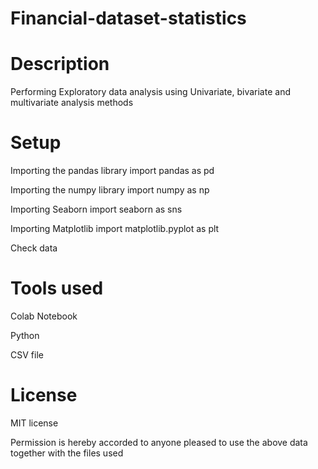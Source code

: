 # Financial-dataset-statistics

# Description #

Performing Exploratory data analysis using Univariate, bivariate and multivariate analysis methods

# Setup #

Importing the pandas library
import pandas as pd 

Importing the numpy library
import numpy as np 

Importing Seaborn
import seaborn as sns

Importing Matplotlib
import matplotlib.pyplot as plt

Check data

# Tools used #

Colab Notebook

Python

CSV file

# License #

MIT license

Permission is hereby accorded to anyone pleased to use the above data together with the files used
